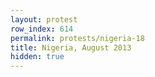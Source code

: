 ```yaml
---
layout: protest
row_index: 614
permalink: protests/nigeria-18
title: Nigeria, August 2013
hidden: true
---
```

